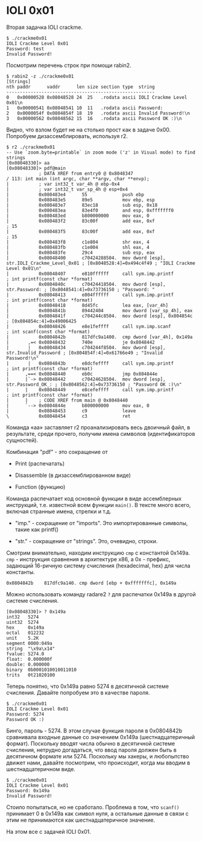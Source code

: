 IOLI 0x01
=========

Вторая задачка IOLI crackme.

```
$ ./crackme0x01
IOLI Crackme Level 0x01
Password: test
Invalid Password!
```

Посмотрим перечень строк при помощи rabin2.

```
$ rabin2 -z ./crackme0x01
[Strings]
nth paddr      vaddr      len size section type  string
-------------------------------------------------------
0   0x00000528 0x08048528 24  25   .rodata ascii IOLI Crackme Level 0x01\n
1   0x00000541 0x08048541 10  11   .rodata ascii Password:
2   0x0000054f 0x0804854f 18  19   .rodata ascii Invalid Password!\n
3   0x00000562 0x08048562 15  16   .rodata ascii Password OK :)\n
```

Видно, что взлом будет не на столько прост как в задаче 0x00. Попробуем дизассемблировать, используя r2.

```
$ r2 ./crackme0x01
-- Use `zoom.byte=printable` in zoom mode ('z' in Visual mode) to find strings
[0x08048330]> aa
[0x08048330]> pdf@main
            ; DATA XREF from entry0 @ 0x8048347
/ 113: int main (int argc, char **argv, char **envp);
|           ; var int32_t var_4h @ ebp-0x4
|           ; var int32_t var_sp_4h @ esp+0x4
|           0x080483e4      55             push ebp
|           0x080483e5      89e5           mov ebp, esp
|           0x080483e7      83ec18         sub esp, 0x18
|           0x080483ea      83e4f0         and esp, 0xfffffff0
|           0x080483ed      b800000000     mov eax, 0
|           0x080483f2      83c00f         add eax, 0xf                ; 15
|           0x080483f5      83c00f         add eax, 0xf                ; 15
|           0x080483f8      c1e804         shr eax, 4
|           0x080483fb      c1e004         shl eax, 4
|           0x080483fe      29c4           sub esp, eax
|           0x08048400      c70424288504.  mov dword [esp], str.IOLI_Crackme_Level_0x01 ; [0x8048528:4]=0x494c4f49 ; "IOLI Crackme Level 0x01\n"
|           0x08048407      e810ffffff     call sym.imp.printf         ; int printf(const char *format)
|           0x0804840c      c70424418504.  mov dword [esp], str.Password: ; [0x8048541:4]=0x73736150 ; "Password: "
|           0x08048413      e804ffffff     call sym.imp.printf         ; int printf(const char *format)
|           0x08048418      8d45fc         lea eax, [var_4h]
|           0x0804841b      89442404       mov dword [var_sp_4h], eax
|           0x0804841f      c704244c8504.  mov dword [esp], 0x804854c  ; [0x804854c:4]=0x49006425
|           0x08048426      e8e1feffff     call sym.imp.scanf          ; int scanf(const char *format)
|           0x0804842b      817dfc9a1400.  cmp dword [var_4h], 0x149a
|       ,=< 0x08048432      740e           je 0x8048442
|       |   0x08048434      c704244f8504.  mov dword [esp], str.Invalid_Password ; [0x804854f:4]=0x61766e49 ; "Invalid Password!\n"
|       |   0x0804843b      e8dcfeffff     call sym.imp.printf         ; int printf(const char *format)
|      ,==< 0x08048440      eb0c           jmp 0x804844e
|      |`-> 0x08048442      c70424628504.  mov dword [esp], str.Password_OK_: ; [0x8048562:4]=0x73736150 ; "Password OK :)\n"
|      |    0x08048449      e8cefeffff     call sym.imp.printf         ; int printf(const char *format)
|      |    ; CODE XREF from main @ 0x8048440
|      `--> 0x0804844e      b800000000     mov eax, 0
|           0x08048453      c9             leave
\           0x08048454      c3             ret
```

Команда «aa» заставляет r2 проанализировать весь двоичный файл, в результате, среди прочего, получим имена символов (идентификаторов сущностей).

Комбинация "pdf" - это сокращение от

* Print (распечатать)

* Disassemble (в дизассемблированном виде)

* Function (функцию)

Команда распечатает код основной функции в виде ассемблерных инструкций, т.е. известной всем функции `main()`. В тексте много всего, включая странные имена, стрелки и т.д.

* "imp." - сокращение от "imports". Это импортированные символы, такие как printf()

* "str." - сокращение от "strings". Это, очевидно, строки.

Смотрим внимательно, находим инструкцию `cmp` с константой 0x149a. `cmp` - инструкция сравнения в архитектуре x86, а 0x - префикс, задающий 16-ричную систему счисления (hexadecimal, hex) для числа константы.

```
0x0804842b    817dfc9a140. cmp dword [ebp + 0xfffffffc], 0x149a
```

Можно использовать команду radare2 `?` для распечатки 0x149a в другой системе счисления.

```
[0x08048330]> ? 0x149a
int32   5274
uint32  5274
hex     0x149a
octal   012232
unit    5.2K
segment 0000:049a
string  "\x9a\x14"
fvalue: 5274.0
float:  0.000000f
double: 0.000000
binary  0b0001010010011010
trits   0t21020100
```

Теперь понятно, что 0x149a равно 5274 в десятичной системе счисления. Давайте попробуем это в качестве пароля.

```
$ ./crackme0x01
IOLI Crackme Level 0x01
Password: 5274
Password OK :)
```

Бинго, пароль - 5274. В этом случае функция пароля в 0x0804842b сравнивала входные данные со значением 0x149a (шестнадцатеричный формат). Поскольку вводят числа обычно в десятичной системе счисления, нетрудно догадаться, что ввод пароля должен быть в десятичном формате или 5274. Поскольку мы хакеры, и любопытство движет нами, давайте посмотрим, что происходит, когда мы вводим в шестнадцатеричном виде.

```
$ ./crackme0x01
IOLI Crackme Level 0x01
Password: 0x149a
Invalid Password!
```

Стоило попытаться, но не сработало. Проблема в том, что `scanf()` принимает 0 в 0x149a как символ нуля, а остальные данные в связи с этим не принимаются как шестнадцатеричное значение.

На этом все с задачей IOLI 0x01.
